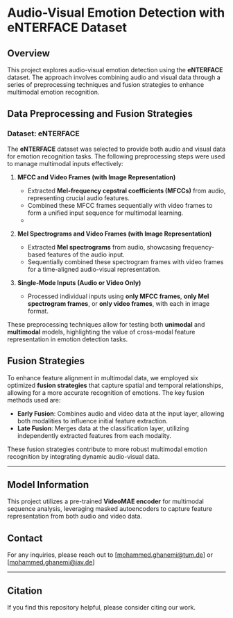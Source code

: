 # Audio-Visual Emotion Detection with eNTERFACE Dataset

## Overview
This project explores audio-visual emotion detection using the **eNTERFACE** dataset. The approach involves combining audio and visual data through a series of preprocessing techniques and fusion strategies to enhance multimodal emotion recognition.

## Data Preprocessing and Fusion Strategies

### Dataset: eNTERFACE
The **eNTERFACE** dataset was selected to provide both audio and visual data for emotion recognition tasks. The following preprocessing steps were used to manage multimodal inputs effectively:

1. **MFCC and Video Frames (with Image Representation)**
   - Extracted **Mel-frequency cepstral coefficients (MFCCs)** from audio, representing crucial audio features.
   - Combined these MFCC frames sequentially with video frames to form a unified input sequence for multimodal learning.
   - 

2. **Mel Spectrograms and Video Frames (with Image Representation)**
   - Extracted **Mel spectrograms** from audio, showcasing frequency-based features of the audio input.
   - Sequentially combined these spectrogram frames with video frames for a time-aligned audio-visual representation.

3. **Single-Mode Inputs (Audio or Video Only)**
   - Processed individual inputs using **only MFCC frames**, **only Mel spectrogram frames**, or **only video frames**, with each in image format.
   
These preprocessing techniques allow for testing both **unimodal** and **multimodal** models, highlighting the value of cross-modal feature representation in emotion detection tasks.

## Fusion Strategies

To enhance feature alignment in multimodal data, we employed six optimized **fusion strategies** that capture spatial and temporal relationships, allowing for a more accurate recognition of emotions. The key fusion methods used are:

- **Early Fusion**: Combines audio and video data at the input layer, allowing both modalities to influence initial feature extraction.
- **Late Fusion**: Merges data at the classification layer, utilizing independently extracted features from each modality.

These fusion strategies contribute to more robust multimodal emotion recognition by integrating dynamic audio-visual data.

---

## Model Information
This project utilizes a pre-trained **VideoMAE encoder** for multimodal sequence analysis, leveraging masked autoencoders to capture feature representation from both audio and video data.

## Contact
For any inquiries, please reach out to [mohammed.ghanemi@tum.de] or [mohammed.ghanemi@iav.de]


---

## Citation
If you find this repository helpful, please consider citing our work.

